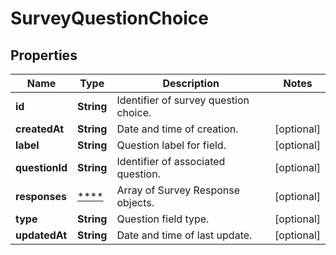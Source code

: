 
# SurveyQuestionChoice

## Properties
Name | Type | Description | Notes
------------ | ------------- | ------------- | -------------
**id** | **String** | Identifier of survey question choice. | 
**createdAt** | **String** | Date and time of creation. |  [optional]
**label** | **String** | Question label for field. |  [optional]
**questionId** | **String** | Identifier of associated question. |  [optional]
**responses** | [****](.md) | Array of Survey Response objects. |  [optional]
**type** | **String** | Question field type. |  [optional]
**updatedAt** | **String** | Date and time of last update. |  [optional]



